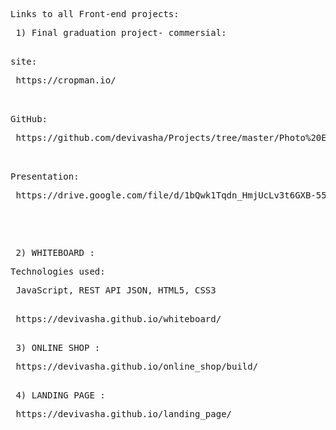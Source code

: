 <pre>Links to all Front-end projects:</pre>
<pre>
 1) Final graduation project- commersial:
  <pre>site:</pre> https://cropman.io/
  <pre>GitHub:</pre> https://github.com/devivasha/Projects/tree/master/Photo%20Editor/final_project
  <pre>Presentation:</pre> https://drive.google.com/file/d/1bQwk1Tqdn_HmjUcLv3t6GXB-559FP5qe/view?usp=sharing
 </pre>
 <pre>
 <pre> 2) WHITEBOARD : <pre>Technologies used:</pre> JavaScript, REST API JSON, HTML5, CSS3
 </pre> https://devivasha.github.io/whiteboard/
 <pre> 3) ONLINE SHOP :</pre> https://devivasha.github.io/online_shop/build/
 <pre> 4) LANDING PAGE :</pre> https://devivasha.github.io/landing_page/
 </pre>
</pre>
